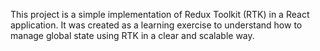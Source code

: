 This project is a simple implementation of Redux Toolkit (RTK) in a React application.
It was created as a learning exercise to understand how to manage global state using RTK in a clear and scalable way.

